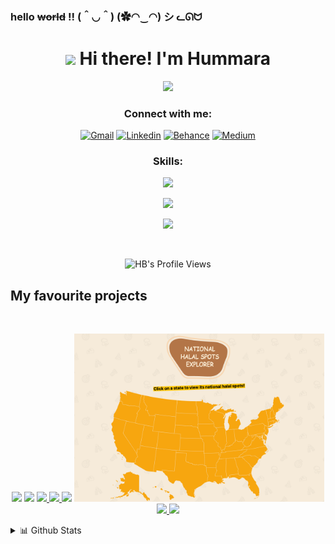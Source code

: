 ### hello <del>world</del> !! (＾◡＾) (✿◠‿◠) シ ᓚᘏᗢ 
<h1 align="center"><img src = "https://raw.githubusercontent.com/MartinHeinz/MartinHeinz/master/wave.gif" width = 30px> Hi there! I'm Hummara</h1>
<p align="center">
 <img src="https://readme-typing-svg.herokuapp.com?lines=Software+Engineer%20+||+(Builder%20%26%26%20Problem-solver);Web%20|%20Mobile%20|%20Desktop%20|%20App%20Developer;&center=true&width=600&height=50">
</p>
<!--<h3 align="center">Software Engineer || (Builder && Problem-solver)</h3> -->

<h3 align="center">Connect with me:</h3>
<div align="center">
    <a href="mailto:hummarabashir@gmail.com" target="blank"><img alt="Gmail" src="https://img.shields.io/badge/Gmail-%23e4626b.svg?style=for-the-badge&logo=Gmail&logoColor=ffffff" /></a>
    <a href="https://linkedin.com/in/" target="_blank"><img alt="Linkedin" src="https://img.shields.io/badge/Linkedin-%230077B5.svg?style=for-the-badge&logo=Linkedin&logoColor=ffffff" /></a>
    <a target="_blank" rel="noopener noreferrer nofollow" href=""><img alt="Behance" src="https://img.shields.io/badge/behance-%23f2ca61.svg?style=for-the-badge&logo=behance&logoColor=140200"/></a>
    <a target="_blank" rel="noopener noreferrer nofollow" href=""><img alt="Medium" src="https://img.shields.io/badge/medium-%23ffd2ce.svg?style=for-the-badge&logo=medium&logoColor=140200" /></a>
</div>


<h3 align="center">Skills:</h3>
<p align="center">
    <img src="https://skillicons.dev/icons?i=js,html,css,bootstrap,php,gulp,pug,wordpress,tailwind,firebase" height="30"/>
</p>
<p align="center">
    <img src="https://skillicons.dev/icons?i=react,graphql,materialui,jquery,mysql,nodejs,netlify,sass,styledcomponents,jest,postman" height="30"/>
</p>
<p align="center">
    <img src="https://skillicons.dev/icons?i=github,dotnet,webpack,figma,xd,illustrator,vscode,gatsby,electron,netlify" height="30"/>
    <!-- graphql -->
</p>
<p>&nbsp;</p> 
<p align="center"> 
  <img src="https://komarev.com/ghpvc/?username=hummarabashir&label=Profile%20views&color=0e75b6&style=for-the-badge" alt="HB's Profile Views" /> 
</p>
<!-- <div align="center">
<h4 align="center">if you like what i do, maybe consider buying me a coffee !!</h4>
<p>
    <a target="_blank" rel="noopener noreferrer nofollow" href="https://www.buymeacoffee.com/hummarabashir"><img src="https://camo.githubusercontent.com/05fbf7164544b280f6c2aed38dbecfbbc4c412fbffdc0668ee3cd0ee9c78194a/68747470733a2f2f696d672e736869656c64732e696f2f62616467652f4275792532304d6525323061253230436f666665652d6666646430303f7374796c653d666f722d7468652d6261646765266c6f676f3d6275792d6d652d612d636f66666565266c6f676f436f6c6f723d626c61636b" alt="BuyMeACoffee" data-canonical-src="https://img.shields.io/badge/Buy%20Me%20a%20Coffee-ffdd00?style=for-the-badge&amp;logo=buy-me-a-coffee&amp;logoColor=black" style="max-width: 100%;"></a>
</p>
</div> -->
<!-- <details>
  <summary>Github Stats ⚡</summary>

 <!-- <a href="#">![Github stats](https://github-readme-stats.vercel.app/api?username=hummarabashir&theme=blueberry&count_private=true&hide_border=true&line_height=20)</a>
  <a href="#">![Top Langs](https://github-readme-stats.vercel.app/api/top-langs/?username=hummarabashir&layout=compact&theme=blueberry&count_private=true&hide_border=true)</a>
  <a href="#">[![GitHub Streak](https://github-readme-streak-stats.herokuapp.com?user=hummarabashir&layout=compact&theme=blueberry&count_private=true&hide_border=true)](https://git.io/streak-stats)</a> 
</details> -->
   ## My favourite projects
   <br/>
<p align="center">
  <img width="400" src="https://github.com/hummarabashir/hummarabashir/assets/56365809/655cdd83-3cb9-4a79-9c43-5eb43cfedc0f" />
  <img width="400" src="https://github.com/hummarabashir/hummarabashir/assets/56365809/55e6e7d0-8523-41b1-a9c4-8f14d25de81e" />
    <a href="https://github.com/hummarabashir/ebrary-readoftheday">
  <img align="" src="https://github-readme-stats.vercel.app/api/pin/?username=hummarabashir&repo=ebrary-readoftheday&bg_color=fdffe4&text_color=140200&title_color=e4626b&border_color=ffd2ce&icon_color=e4626b" />
</a>
  <a href="https://github.com/hummarabashir/readaroo">
  <img align="" src="https://github-readme-stats.vercel.app/api/pin/?username=hummarabashir&repo=readaroo&bg_color=ffedf6&text_color=140200&title_color=e4626b&border_color=ffd2ce&icon_color=e4626b" />
</a>
  <img width="400" src="https://github.com/user-attachments/assets/98be3c18-2f31-45f4-8187-b2b68f5bcbad" />



  <img width="400" src="https://github.com/hummarabashir/graphQL-foursquareAPI-halalspots/blob/main/LandingPage.png" />
  <a href="https://github.com/hummarabashir/Top-Pakistanis">
  <img align="" src="https://github-readme-stats.vercel.app/api/pin/?username=hummarabashir&repo=Top-Pakistanis&bg_color=ecfef5&text_color=140200&title_color=e4626b&border_color=ffd2ce&icon_color=e4626b" />
</a>
<a href="https://github.com/hummarabashir/graphQL-foursquareAPI-halalspots">
  <img align="" src="https://github-readme-stats.vercel.app/api/pin/?username=hummarabashir&repo=graphQL-foursquareAPI-halalspots&bg_color=ffefe7&text_color=140200&title_color=e4626b&border_color=ffd2ce&icon_color=e4626b" />
</a>
</p>
<details>
    <summary>📊 Github Stats</summary>
    <br/>
    <table align="center">
<tr border="none">
<td width="50%" align="center">
  
  <img  align="center"  src="https://github-readme-stats.vercel.app/api?username=hummarabashir&&theme=dark&show_icons=true&count_private=true" />
  <br></br>
  <img  alt="Hummara streak" src="https://github-readme-streak-stats.herokuapp.com/?user=hummarabashir&theme=dark&hide_border=false" /> 
</td>

<td width="50%" align="center">

  <img  align="center"  src="https://github-readme-stats.anuraghazra1.vercel.app/api/top-langs/?username=hummarabashir&theme=dark&hide_border=false&no-bg=true&no-frame=true&langs_count=10"/>
  
  </td>
</tr>
</table>
</details>
<!-- <details>
 <summary>🏆 Github Profile Trophy</summary>
 </br>
 <p align="center">
  <a href="https://github.com/hummarabashir">
   <img src="https://github-profile-trophy.vercel.app/?username=hummarabashir&column=5&theme=darkhub"/>
  </a>
 </p>
</details> -->

<!--
**hummarabashir/hummarabashir** is a ✨ _special_ ✨ repository because its `README.md` (this file) appears on your GitHub profile.
https://github.com/Ileriayo/markdown-badges
-->


